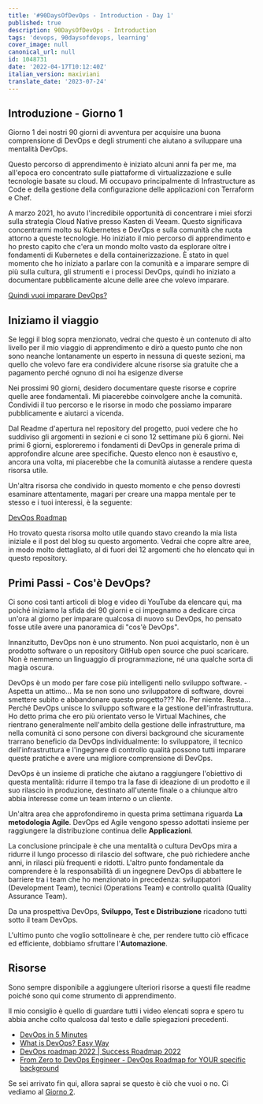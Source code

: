 ```yaml
---
title: '#90DaysOfDevOps - Introduction - Day 1'
published: true
description: 90DaysOfDevOps - Introduction
tags: 'devops, 90daysofdevops, learning'
cover_image: null
canonical_url: null
id: 1048731
date: '2022-04-17T10:12:40Z'
italian_version: maxiviani
translate_date: '2023-07-24'
---
```


## Introduzione - Giorno 1

Giorno 1 dei nostri 90 giorni di avventura per acquisire una buona comprensione di DevOps e degli strumenti che aiutano a sviluppare una mentalità DevOps.

Questo percorso di apprendimento è iniziato alcuni anni fa per me, ma all'epoca ero concentrato sulle piattaforme di virtualizzazione e sulle tecnologie basate su cloud. Mi occupavo principalmente di Infrastructure as Code e della gestione della configurazione delle applicazioni con Terraform e Chef.

 A marzo 2021, ho avuto l'incredibile opportunità di concentrare i miei sforzi sulla strategia Cloud Native presso Kasten di Veeam. Questo significava concentrarmi molto su Kubernetes e DevOps e sulla comunità che ruota attorno a queste tecnologie. Ho iniziato il mio percorso di apprendimento e ho presto capito che c'era un mondo molto vasto da esplorare oltre i fondamenti di Kubernetes e della containerizzazione. È stato in quel momento che ho iniziato a parlare con la comunità e a imparare sempre di più sulla cultura, gli strumenti e i processi DevOps, quindi ho iniziato a documentare pubblicamente alcune delle aree che volevo imparare.

[Quindi vuoi imparare DevOps?](https://blog.kasten.io/devops-learning-curve)

## Iniziamo il viaggio

Se leggi il blog sopra menzionato, vedrai che questo è un contenuto di alto livello per il mio viaggio di apprendimento e dirò a questo punto che non sono neanche lontanamente un esperto in nessuna di queste sezioni, ma quello che volevo fare era condividere alcune risorse sia gratuite che a pagamento perché ognuno di noi ha esigenze diverse

Nei prossimi 90 giorni, desidero documentare queste risorse e coprire quelle aree fondamentali. Mi piacerebbe coinvolgere anche la comunità. Condividi il tuo percorso e le risorse in modo che possiamo imparare pubblicamente e aiutarci a vicenda.

Dal Readme d'apertura nel repository del progetto, puoi vedere che ho suddiviso gli argomenti in sezioni e ci sono 12 settimane più 6 giorni. Nei primi 6 giorni, esploreremo i fondamenti di DevOps in generale prima di approfondire alcune aree specifiche. Questo elenco non è esaustivo e, ancora una volta, mi piacerebbe che la comunità aiutasse a rendere questa risorsa utile.

Un'altra risorsa che condivido in questo momento e che penso dovresti esaminare attentamente, magari per creare una mappa mentale per te stesso e i tuoi interessi, è la seguente:

[DevOps Roadmap](https://roadmap.sh/devops)

Ho trovato questa risorsa molto utile quando stavo creando la mia lista iniziale e il post del blog su questo argomento. Vedrai che copre altre aree, in modo molto dettagliato, al di fuori dei 12 argomenti che ho elencato qui in questo repository.

## Primi Passi - Cos'è DevOps?

Ci sono così tanti articoli di blog e video di YouTube da elencare qui, ma poiché iniziamo la sfida dei 90 giorni e ci impegnamo a dedicare circa un'ora al giorno per imparare qualcosa di nuovo su DevOps, ho pensato fosse utile avere una panoramica di "cos'è DevOps".

Innanzitutto, DevOps non è uno strumento. Non puoi acquistarlo, non è un prodotto software o un repository GitHub open source che puoi scaricare. Non è nemmeno un linguaggio di programmazione, né una qualche sorta di magia oscura.

DevOps è un modo per fare cose più intelligenti nello sviluppo software. - Aspetta un attimo... Ma se non sono uno sviluppatore di software, dovrei smettere subito e abbandonare questo progetto??? No. Per niente. Resta... Perché DevOps unisce lo sviluppo software e la gestione dell'infrastruttura. Ho detto prima che ero più orientato verso le Virtual Machines, che rientrano generalmente nell'ambito della gestione delle infrastrutture, ma nella comunità ci sono persone con diversi background che sicuramente trarrano beneficio da DevOps individualmente: lo sviluppatore, il tecnico dell'infrastruttura e l'ingegnere di controllo qualità possono tutti imparare queste pratiche e avere una migliore comprensione di DevOps.

DevOps è un insieme di pratiche che aiutano a raggiungere l'obiettivo di questa mentalità: ridurre il tempo tra la fase di ideazione di un prodotto e il suo rilascio in produzione, destinato all'utente finale o a chiunque altro abbia interesse come un team interno o un cliente.

Un'altra area che approfondiremo in questa prima settimana riguarda **La metodologia Agile**. DevOps ed Agile vengono spesso adottati insieme per raggiungere la distribuzione continua delle **Applicazioni**.

La conclusione principale è che una mentalità o cultura DevOps mira a ridurre il lungo processo di rilascio del software, che può richiedere anche anni, in rilasci più frequenti e ridotti. L'altro punto fondamentale da comprendere è la responsabilità di un ingegnere DevOps di abbattere le barriere tra i team che ho menzionato in precedenza: sviluppatori (Development Team), tecnici (Operations Team) e controllo qualità (Quality Assurance Team).

Da una prospettiva DevOps, **Sviluppo, Test e Distribuzione** ricadono tutti sotto il team DevOps.

L'ultimo punto che voglio sottolineare è che, per rendere tutto ciò efficace ed efficiente, dobbiamo sfruttare l'**Automazione**.

## Risorse

Sono sempre disponibile a aggiungere ulteriori risorse a questi file readme poiché sono qui come strumento di apprendimento.

Il mio consiglio è quello di guardare tutti i video elencati sopra e spero tu abbia anche colto qualcosa dal testo e dalle spiegazioni precedenti.

- [DevOps in 5 Minutes](https://www.youtube.com/watch?v=Xrgk023l4lI)
- [What is DevOps? Easy Way](https://www.youtube.com/watch?v=_Gpe1Zn-1fE&t=43s)
- [DevOps roadmap 2022 | Success Roadmap 2022](https://www.youtube.com/watch?v=7l_n97Mt0ko)
- [From Zero to DevOps Engineer - DevOps Roadmap for YOUR specific background](https://www.youtube.com/watch?v=G_nVMUtaqCk)

Se sei arrivato fin qui, allora saprai se questo è ciò che vuoi o no. Ci vediamo al [Giorno 2](day02.md).
